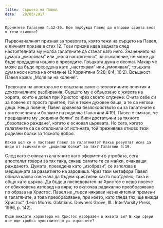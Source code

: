 ```yaml
---
title:  Сърцето на Павел
date:   20/08/2017
---
```


`Прочетете Галатяни 4:12-20. Кое подбужда Павел да отправи своята вест в тези стихове?`

Първоначалният признак за тревогата, която тежи на сърцето на Павел, е личният призив в стих 12. Този призив идва веднага след настоятелната му молба галатяните да станат като него. Значението на думата „умолявам“ или „моля настоятелно“, за съжаление, не може да бъде предадена изцяло в преводите. Гръцката дума е deomai. Макар че може да бъде преведена като „настоявам“ или „умолявам“, гръцката дума носи нотка на отчаяние (2 Коринтяни 5:20; 8:4; 10:2). Всъщност Павел казва: „Моля ви на колене!“.

Тревогата на апостола не е свързана само с теологичните понятия и доктриналните разбирания. Сърцето му е обвързано с живота на хората, които е довел при Христос чрез своето служене. Счита себе си за повече от просто приятел; той е техен духовен баща, а те са негови деца. Нещо повече, Павел сравнява безпокойството си за галатяните с притесненията и болките на родилка (Галатяни 4:19). Павел е смятал, че предишните му „родилни болки“ са били достатъчни за тяхното „безопасно раждане“, когато е основал църквата. Но сега, когато галатяните са се отклонили от истината, той преживява отново тези родилни болки за тяхното добро.

`Каква цел си е поставил Павел за галатяните? Какъв резултат иска да види от всичките си „родилни болки“ за тях? Галатяни 4:19.`

След като е описал галатяните като оформени в утробата, сега апостолът говори за тях така, сякаш самите те са майки, очакващи раждането. Думата, преведена като „изобрази“, се използва в медицината за развитието на зародиша. Чрез тази метафора Павел описва какво означава да бъдем християни както поотделно, така и общо като църква. Да бъдеш последовател на Христос е нещо повече от обикновена изповед на вяра; то включва радикално преобразяване по образа на Христос. Павел не „търси някакви незначителни промени в галатяните, а това преобразяване, при което, като гледа тях, ще вижда Христос“ (Leon Morris. Galatians. Downers Grove, III.: InterVarsity Press, 1996, p. 142).

`Къде виждате характера на Христос изобразен в живота ви? В кои сфери все още трябва чувствително да израснете?`